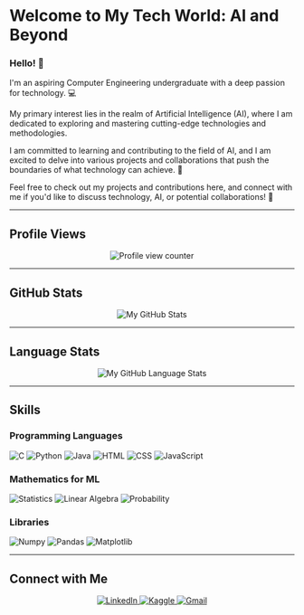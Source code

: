 # **Welcome to My Tech World: AI and Beyond**

### Hello! 🌟

I'm an aspiring Computer Engineering undergraduate with a deep passion for technology. 💻

My primary interest lies in the realm of Artificial Intelligence (AI), where I am dedicated to exploring and mastering cutting-edge technologies and methodologies.

I am committed to learning and contributing to the field of AI, and I am excited to delve into various projects and collaborations that push the boundaries of what technology can achieve. 🚀

Feel free to check out my projects and contributions here, and connect with me if you'd like to discuss technology, AI, or potential collaborations! 🤝

---
## Profile Views
<p align="center">
  <img src="https://komarev.com/ghpvc/?username=HaninMustafa9" alt="Profile view counter" />
</p>

---
## GitHub Stats
<p align="center">
  <img src="https://github-readme-stats.vercel.app/api/?username=HaninMustafa9&count_private=true&theme=tokyonight&showicons=true&hide_border=false" alt="My GitHub Stats" />
</p>

---
## Language Stats
<p align="center">
  <img src="https://github-readme-stats.vercel.app/api/top-langs/?username=HaninMustafa9&langs_count=5&theme=tokyonight&hide_border=false" alt="My GitHub Language Stats" />
</p>

---
## Skills
### Programming Languages
<p>
  <img src="https://img.shields.io/badge/C-%2300599C?style=for-the-badge&logo=c&logoColor=white" alt="C" />
  <img src="https://img.shields.io/badge/Python-%2314354C?style=for-the-badge&logo=python&logoColor=white" alt="Python" />
  <img src="https://img.shields.io/badge/Java-%23E34A86?style=for-the-badge&logo=java&logoColor=white" alt="Java" />
  <img src="https://img.shields.io/badge/HTML-%23E34F26?style=for-the-badge&logo=html5&logoColor=white" alt="HTML" />
  <img src="https://img.shields.io/badge/CSS-%231572B6?style=for-the-badge&logo=css3&logoColor=white" alt="CSS" />
  <img src="https://img.shields.io/badge/JavaScript-%23F7DF1C?style=for-the-badge&logo=javascript&logoColor=white" alt="JavaScript" />
</p>

### Mathematics for ML
<p>
  <img src="https://img.shields.io/badge/Statistics-%233D3D3D?style=for-the-badge&logo=statistics&logoColor=white" alt="Statistics" />
  <img src="https://img.shields.io/badge/Linear_Algebra-%233D3D3D?style=for-the-badge&logo=linear-algebra&logoColor=white" alt="Linear Algebra" />
  <img src="https://img.shields.io/badge/Probability-%233D3D3D?style=for-the-badge&logo=probability&logoColor=white" alt="Probability" />
</p>

### Libraries
<p>
  <img src="https://img.shields.io/badge/Numpy-%23013243?style=for-the-badge&logo=numpy&logoColor=white" alt="Numpy" />
  <img src="https://img.shields.io/badge/Pandas-%23150458?style=for-the-badge&logo=pandas&logoColor=white" alt="Pandas" />
  <img src="https://img.shields.io/badge/Matplotlib-%2300A3E0?style=for-the-badge&logo=matplotlib&logoColor=white" alt="Matplotlib" />
</p>

---
## Connect with Me
<p align="center">
  <a href="https://www.linkedin.com/in/haninmustafa/" target="_blank" rel="noopener noreferrer">
    <img src="https://img.shields.io/badge/LinkedIn-%230077B5?style=for-the-badge&logo=linkedin&logoColor=white" alt="LinkedIn" />
  </a>
  <a href="https://www.kaggle.com/haninmustafa" target="_blank" rel="noopener noreferrer">
    <img src="https://img.shields.io/badge/Kaggle-%23005B72?style=for-the-badge&logo=kaggle&logoColor=white" alt="Kaggle" />
  </a>
  <a href="mailto:haninmustafa520@gmail.com" target="_blank" rel="noopener noreferrer">
    <img src="https://img.shields.io/badge/Gmail-%23D14836?style=for-the-badge&logo=gmail&logoColor=white" alt="Gmail" />
  </a>
</p>


<!---
HaninMustafa9/HaninMustafa9 is a ✨ special ✨ repository because its `README.md` (this file) appears on your GitHub profile.
You can click the Preview link to take a look at your changes.
--->
